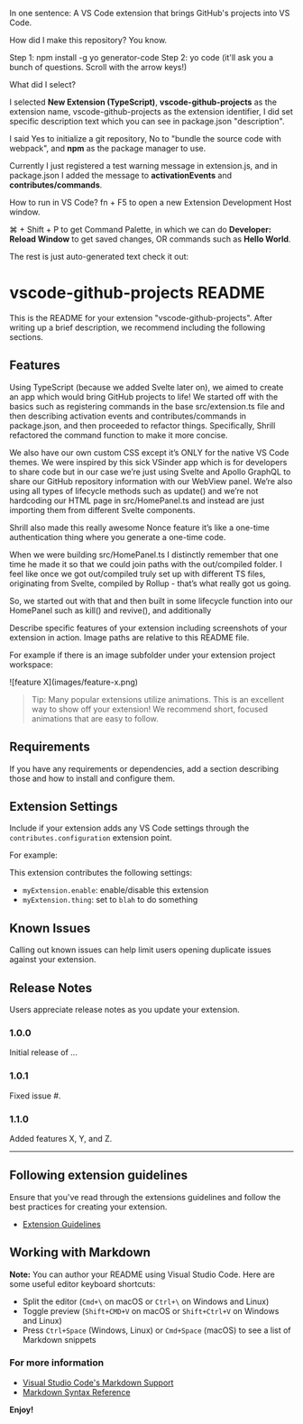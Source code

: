 In one sentence: A VS Code extension that brings GitHub's projects into VS Code.

How did I make this repository?  You know.

Step 1: npm install -g yo generator-code
Step 2: yo code (it'll ask you a bunch of questions.  Scroll with the arrow keys!)

What did I select?

I selected **New Extension (TypeScript)**, **vscode-github-projects** as the extension name, vscode-github-projects as the extension identifier, I did set specific description text which you can see in package.json "description".

I said Yes to initialize a git repository, No to "bundle the source code with webpack", and **npm** as the package manager to use.

Currently I just registered a test warning message in extension.js, and in package.json I added the message to **activationEvents** and **contributes/commands**.

How to run in VS Code?  fn + F5 to open a new Extension Development Host window.

⌘ + Shift + P to get Command Palette, in which we can do **Developer: Reload Window** to get saved changes, OR commands such as **Hello World**.



The rest is just auto-generated text check it out:

# vscode-github-projects README

This is the README for your extension "vscode-github-projects". After writing up a brief description, we recommend including the following sections.

## Features

Using TypeScript (because we added Svelte later on), we aimed to create an app which would bring GitHub projects to life!  We started off with the basics such as registering commands in the base src/extension.ts file and then describing activation events and contributes/commands in package.json, and then proceeded to refactor things.  Specifically, Shrill refactored the command function to make it more concise.  

We also have our own custom CSS except it’s ONLY for the native VS Code themes.  We were inspired by this sick VSinder app which is for developers to share code but in our case we’re just using Svelte and Apollo GraphQL to share our GitHub repository information with our WebView panel.  We’re also using all types of lifecycle methods such as update() and we’re not hardcoding our HTML page in src/HomePanel.ts and instead are just importing them from different Svelte components.  

Shrill also made this really awesome Nonce feature it’s like a one-time authentication thing where you generate a one-time code.  

When we were building src/HomePanel.ts I distinctly remember that one time he made it so that we could join paths with the out/compiled folder.  I feel like once we got out/compiled truly set up with different TS files, originating from Svelte, compiled by Rollup - that’s what really got us going.  

So, we started out with that and then built in some lifecycle function into our HomePanel such as kill() and revive(), and additionally 

Describe specific features of your extension including screenshots of your extension in action. Image paths are relative to this README file.

For example if there is an image subfolder under your extension project workspace:

\!\[feature X\]\(images/feature-x.png\)

> Tip: Many popular extensions utilize animations. This is an excellent way to show off your extension! We recommend short, focused animations that are easy to follow.

## Requirements

If you have any requirements or dependencies, add a section describing those and how to install and configure them.

## Extension Settings

Include if your extension adds any VS Code settings through the `contributes.configuration` extension point.

For example:

This extension contributes the following settings:

* `myExtension.enable`: enable/disable this extension
* `myExtension.thing`: set to `blah` to do something

## Known Issues

Calling out known issues can help limit users opening duplicate issues against your extension.

## Release Notes

Users appreciate release notes as you update your extension.

### 1.0.0

Initial release of ...

### 1.0.1

Fixed issue #.

### 1.1.0

Added features X, Y, and Z.

-----------------------------------------------------------------------------------------------------------
## Following extension guidelines

Ensure that you've read through the extensions guidelines and follow the best practices for creating your extension.

* [Extension Guidelines](https://code.visualstudio.com/api/references/extension-guidelines)

## Working with Markdown

**Note:** You can author your README using Visual Studio Code.  Here are some useful editor keyboard shortcuts:

* Split the editor (`Cmd+\` on macOS or `Ctrl+\` on Windows and Linux)
* Toggle preview (`Shift+CMD+V` on macOS or `Shift+Ctrl+V` on Windows and Linux)
* Press `Ctrl+Space` (Windows, Linux) or `Cmd+Space` (macOS) to see a list of Markdown snippets

### For more information

* [Visual Studio Code's Markdown Support](http://code.visualstudio.com/docs/languages/markdown)
* [Markdown Syntax Reference](https://help.github.com/articles/markdown-basics/)

**Enjoy!**

